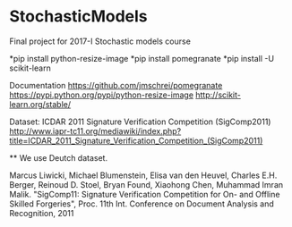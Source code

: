 # StochasticModels
Final project for 2017-I Stochastic models course

*pip install python-resize-image
*pip install pomegranate
*pip install -U scikit-learn

Documentation
https://github.com/jmschrei/pomegranate
https://pypi.python.org/pypi/python-resize-image
http://scikit-learn.org/stable/


Dataset:
ICDAR 2011 Signature Verification Competition (SigComp2011)
http://www.iapr-tc11.org/mediawiki/index.php?title=ICDAR_2011_Signature_Verification_Competition_(SigComp2011)

** We use  Deutch dataset.

Marcus Liwicki, Michael Blumenstein, Elisa van den Heuvel, Charles E.H. Berger, Reinoud D. Stoel, Bryan Found, Xiaohong Chen, Muhammad Imran Malik. "SigComp11: Signature Verification Competition for On- and Offline Skilled Forgeries", Proc. 11th Int. Conference on Document Analysis and Recognition, 2011